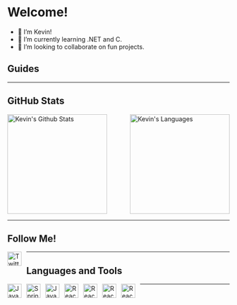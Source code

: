 # Welcome!

- 👋 I’m Kevin!
- 🌱 I’m currently learning .NET and C.
- 💞️ I’m looking to collaborate on fun projects.

## Guides


---

## GitHub Stats

<!-- Used Anuraghazra's GitHub Stats: https://github.com/anuraghazra/github-readme-stats -->
<div style="display: grid; grid-template-columns: 1fr; width: 100%;">
    <img style="grid-row-start: 1; grid-column-start: 1;" height="226px" alt="Kevin's Github Stats" src="https://github-readme-stats.vercel.app/api?username=Kevin-Lago&show_icons=true&theme=dark&title_color=00FFFF"/>
    <img style="grid-row-start: 1; grid-column-start: 2;" height="226px" style="object-fit: cover;" alt="Kevin's Languages" src="https://github-readme-stats.vercel.app/api/top-langs/?username=Kevin-Lago&layout=demo&theme=dark&title_color=00FFFF"/>
</div>

---

## Follow Me!


<img align="left" alt="Twitter" style="width: 32px; padding-right: 8px;"  src="https://cdn.jsdelivr.net/gh/devicons/devicon/icons/twitter/twitter-original.svg" />
          

---

## Languages and Tools

<img align="left" alt="Java" style="width: 32px; padding-right: 8px;" src="https://cdn.jsdelivr.net/gh/devicons/devicon/icons/java/java-original.svg" />
<img align="left" alt="Spring" style="width: 32px; padding-right: 8px;" src="https://cdn.jsdelivr.net/gh/devicons/devicon/icons/spring/spring-original.svg" />
<img align="left" alt="JavaScript" style="width: 32px; padding-right: 8px;" src="https://cdn.jsdelivr.net/gh/devicons/devicon/icons/javascript/javascript-original.svg" />
<img align="left" alt="React" style="width: 32px; padding-right: 8px;" src="https://cdn.jsdelivr.net/gh/devicons/devicon/icons/react/react-original.svg" />
<img align="left" alt="React" style="width: 32px; padding-right: 8px;" src="https://cdn.jsdelivr.net/gh/devicons/devicon/icons/python/python-original.svg" />
<img align="left" alt="React" style="width: 32px; padding-right: 8px;" src="https://cdn.jsdelivr.net/gh/devicons/devicon/icons/arduino/arduino-original.svg" />
<img align="left" alt="React" style="width: 32px; padding-right: 8px;" src="https://cdn.jsdelivr.net/gh/devicons/devicon/icons/raspberrypi/raspberrypi-original.svg" />
          
          
          
          
---
<!---
Kevin-Lago/Kevin-Lago is a ✨ special ✨ repository because its `README.md` (this file) appears on your GitHub profile.
You can click the Preview link to take a look at your changes.
--->

<!-- [TwitterIcon]: <img align="left" alt="Kevin's Twitter" width="32px" src="https://cdn.jsdelivr.net/npm/simple-icons@v3/icons/twitter.svg"/>
[TwitterLink]: https://twitter.com/kevinthelago -->
